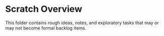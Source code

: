 # Scratch Overview

This folder contains rough ideas, notes, and exploratory tasks that may or may not become formal backlog items.